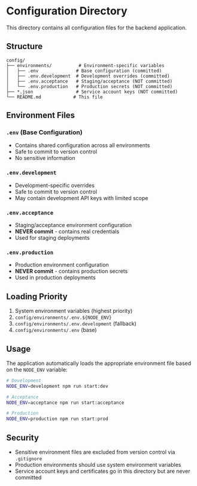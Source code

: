 # Configuration Directory

This directory contains all configuration files for the backend application.

## Structure

```
config/
├── environments/          # Environment-specific variables
│   ├── .env              # Base configuration (committed)
│   ├── .env.development  # Development overrides (committed)
│   ├── .env.acceptance   # Staging/acceptance (NOT committed)
│   └── .env.production   # Production secrets (NOT committed)
├── *.json                # Service account keys (NOT committed)
└── README.md            # This file
```

## Environment Files

### `.env` (Base Configuration)
- Contains shared configuration across all environments
- Safe to commit to version control
- No sensitive information

### `.env.development` 
- Development-specific overrides
- Safe to commit to version control
- May contain development API keys with limited scope

### `.env.acceptance` 
- Staging/acceptance environment configuration
- **NEVER commit** - contains real credentials
- Used for staging deployments

### `.env.production`
- Production environment configuration
- **NEVER commit** - contains production secrets
- Used in production deployments

## Loading Priority

1. System environment variables (highest priority)
2. `config/environments/.env.${NODE_ENV}`
3. `config/environments/.env.development` (fallback)
4. `config/environments/.env` (base)

## Usage

The application automatically loads the appropriate environment file based on the `NODE_ENV` variable:

```bash
# Development
NODE_ENV=development npm run start:dev

# Acceptance
NODE_ENV=acceptance npm run start:acceptance

# Production
NODE_ENV=production npm run start:prod
```

## Security

- Sensitive environment files are excluded from version control via `.gitignore`
- Production environments should use system environment variables
- Service account keys and certificates go in this directory but are never committed